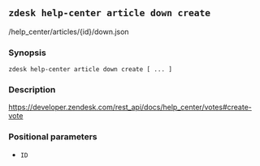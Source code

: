 ## `zdesk help-center article down create`

/help_center/articles/{id}/down.json

### Synopsis

    zdesk help-center article down create [ ... ]

### Description

https://developer.zendesk.com/rest_api/docs/help_center/votes#create-vote

### Positional parameters

* `ID`

